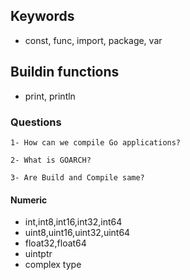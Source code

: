 ## Keywords
- const, func, import, package, var

## Buildin functions
- print, println

### Questions

    1- How can we compile Go applications?

    2- What is GOARCH?

    3- Are Build and Compile same?

#### Numeric

- int,int8,int16,int32,int64
- uint8,uint16,uint32,uint64
- float32,float64
- uintptr
- complex type 
